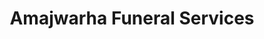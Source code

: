 ---
title: "Amajwarha Funeral Services"
url: /rhini-grahamstown/amajwarha-funeral-services/
shop: funeral directors
---